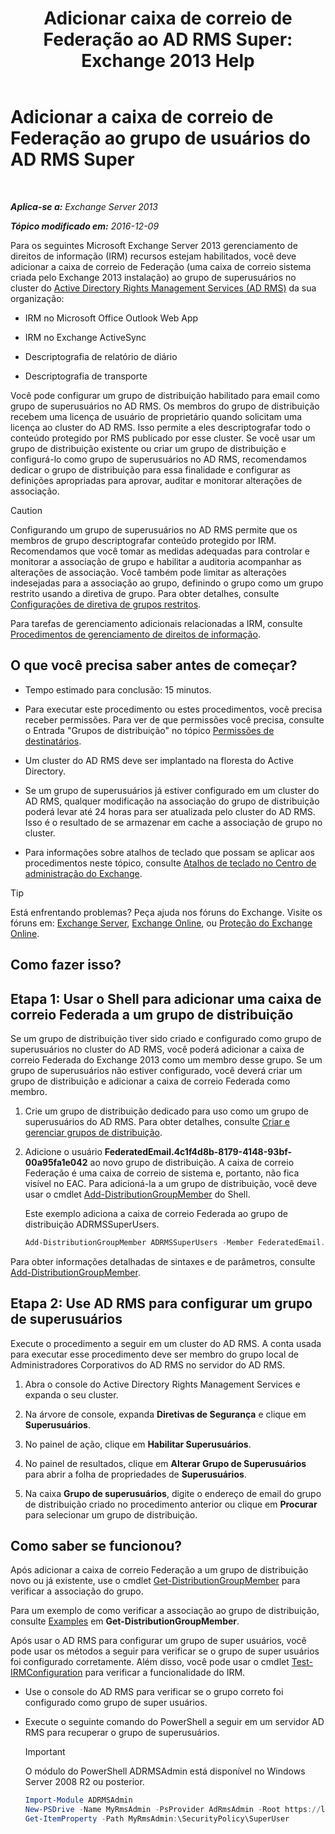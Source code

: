 ﻿---
title: 'Adicionar caixa de correio de Federação ao AD RMS Super: Exchange 2013 Help'
TOCTitle: Adicionar a caixa de correio de Federação ao grupo de usuários do AD RMS Super
ms:assetid: 44618df9-54f0-4474-a450-dcba48a02901
ms:mtpsurl: https://technet.microsoft.com/pt-br/library/Ee424431(v=EXCHG.150)
ms:contentKeyID: 50485451
ms.date: 05/22/2018
mtps_version: v=EXCHG.150
ms.translationtype: MT
---

# Adicionar a caixa de correio de Federação ao grupo de usuários do AD RMS Super

 

_**Aplica-se a:** Exchange Server 2013_

_**Tópico modificado em:** 2016-12-09_

Para os seguintes Microsoft Exchange Server 2013 gerenciamento de direitos de informação (IRM) recursos estejam habilitados, você deve adicionar a caixa de correio de Federação (uma caixa de correio sistema criada pelo Exchange 2013 instalação) ao grupo de superusuários no cluster do [Active Directory Rights Management Services (AD RMS)](https://technet.microsoft.com/en-us/library/hh831364.aspx) da sua organização:

  - IRM no Microsoft Office Outlook Web App

  - IRM no Exchange ActiveSync

  - Descriptografia de relatório de diário

  - Descriptografia de transporte

Você pode configurar um grupo de distribuição habilitado para email como grupo de superusuários no AD RMS. Os membros do grupo de distribuição recebem uma licença de usuário de proprietário quando solicitam uma licença ao cluster do AD RMS. Isso permite a eles descriptografar todo o conteúdo protegido por RMS publicado por esse cluster. Se você usar um grupo de distribuição existente ou criar um grupo de distribuição e configurá-lo como grupo de superusuários no AD RMS, recomendamos dedicar o grupo de distribuição para essa finalidade e configurar as definições apropriadas para aprovar, auditar e monitorar alterações de associação.


> [!CAUTION]
> Configurando um grupo de superusuários no AD RMS permite que os membros de grupo descriptografar conteúdo protegido por IRM. Recomendamos que você tomar as medidas adequadas para controlar e monitorar a associação de grupo e habilitar a auditoria acompanhar as alterações de associação. Você também pode limitar as alterações indesejadas para a associação ao grupo, definindo o grupo como um grupo restrito usando a diretiva de grupo. Para obter detalhes, consulte <A href="https://technet.microsoft.com/en-us/library/cc756802(v=ws.10).aspx">Configurações de diretiva de grupos restritos</A>.



Para tarefas de gerenciamento adicionais relacionadas a IRM, consulte [Procedimentos de gerenciamento de direitos de informação](information-rights-management-procedures-exchange-2013-help.md).

## O que você precisa saber antes de começar?

  - Tempo estimado para conclusão: 15 minutos.

  - Para executar este procedimento ou estes procedimentos, você precisa receber permissões. Para ver de que permissões você precisa, consulte o Entrada "Grupos de distribuição" no tópico [Permissões de destinatários](recipients-permissions-exchange-2013-help.md).

  - Um cluster do AD RMS deve ser implantado na floresta do Active Directory.

  - Se um grupo de superusuários já estiver configurado em um cluster do AD RMS, qualquer modificação na associação do grupo de distribuição poderá levar até 24 horas para ser atualizada pelo cluster do AD RMS. Isso é o resultado de se armazenar em cache a associação de grupo no cluster.

  - Para informações sobre atalhos de teclado que possam se aplicar aos procedimentos neste tópico, consulte [Atalhos de teclado no Centro de administração do Exchange](keyboard-shortcuts-in-the-exchange-admin-center-exchange-online-protection-help.md).


> [!TIP]
> Está enfrentando problemas? Peça ajuda nos fóruns do Exchange. Visite os fóruns em: <A href="https://go.microsoft.com/fwlink/p/?linkid=60612">Exchange Server</A>, <A href="https://go.microsoft.com/fwlink/p/?linkid=267542">Exchange Online</A>, ou <A href="https://go.microsoft.com/fwlink/p/?linkid=285351">Proteção do Exchange Online</A>.



## Como fazer isso?

## Etapa 1: Usar o Shell para adicionar uma caixa de correio Federada a um grupo de distribuição

Se um grupo de distribuição tiver sido criado e configurado como grupo de superusuários no cluster do AD RMS, você poderá adicionar a caixa de correio Federada do Exchange 2013 como um membro desse grupo. Se um grupo de superusuários não estiver configurado, você deverá criar um grupo de distribuição e adicionar a caixa de correio Federada como membro.

1.  Crie um grupo de distribuição dedicado para uso como um grupo de superusuários do AD RMS. Para obter detalhes, consulte [Criar e gerenciar grupos de distribuição](https://docs.microsoft.com/pt-br/exchange/recipients-in-exchange-online/manage-distribution-groups/manage-distribution-groups).

2.  Adicione o usuário **FederatedEmail.4c1f4d8b-8179-4148-93bf-00a95fa1e042** ao novo grupo de distribuição. A caixa de correio Federação é uma caixa de correio de sistema e, portanto, não fica visível no EAC. Para adicioná-la a um grupo de distribuição, você deve usar o cmdlet [Add-DistributionGroupMember](https://technet.microsoft.com/pt-br/library/bb124340\(v=exchg.150\)) do Shell.
    
    Este exemplo adiciona a caixa de correio Federada ao grupo de distribuição ADRMSSuperUsers.
    
    ```powershell
    Add-DistributionGroupMember ADRMSSuperUsers -Member FederatedEmail.4c1f4d8b-8179-4148-93bf-00a95fa1e042
    ```

Para obter informações detalhadas de sintaxes e de parâmetros, consulte [Add-DistributionGroupMember](https://technet.microsoft.com/pt-br/library/bb124340\(v=exchg.150\)).

## Etapa 2: Use AD RMS para configurar um grupo de superusuários

Execute o procedimento a seguir em um cluster do AD RMS. A conta usada para executar esse procedimento deve ser membro do grupo local de Administradores Corporativos do AD RMS no servidor do AD RMS.

1.  Abra o console do Active Directory Rights Management Services e expanda o seu cluster.

2.  Na árvore de console, expanda **Diretivas de Segurança** e clique em **Superusuários**.

3.  No painel de ação, clique em **Habilitar Superusuários**.

4.  No painel de resultados, clique em **Alterar Grupo de Superusuários** para abrir a folha de propriedades de **Superusuários**.

5.  Na caixa **Grupo de superusuários**, digite o endereço de email do grupo de distribuição criado no procedimento anterior ou clique em **Procurar** para selecionar um grupo de distribuição.

## Como saber se funcionou?

Após adicionar a caixa de correio Federação a um grupo de distribuição novo ou já existente, use o cmdlet [Get-DistributionGroupMember](https://technet.microsoft.com/pt-br/library/aa996367\(v=exchg.150\)) para verificar a associação do grupo.

Para um exemplo de como verificar a associação ao grupo de distribuição, consulte [Examples](https://technet.microsoft.com/pt-br/aa996367\(exchg.150\)#examples) em **Get-DistributionGroupMember**.

Após usar o AD RMS para configurar um grupo de super usuários, você pode usar os métodos a seguir para verificar se o grupo de super usuários foi configurado corretamente. Além disso, você pode usar o cmdlet [Test-IRMConfiguration](https://technet.microsoft.com/pt-br/library/dd979798\(v=exchg.150\)) para verificar a funcionalidade do IRM.

  - Use o console do AD RMS para verificar se o grupo correto foi configurado como grupo de super usuários.

  - Execute o seguinte comando do PowerShell a seguir em um servidor AD RMS para recuperar o grupo de superusuários.
    

    > [!IMPORTANT]
    > O módulo do PowerShell ADRMSAdmin está disponível no Windows Server 2008 R2 ou posterior.

    
    ```powershell
    Import-Module ADRMSAdmin
    New-PSDrive -Name MyRmsAdmin -PsProvider AdRmsAdmin -Root https://localhost 
    Get-ItemProperty -Path MyRmsAdmin:\SecurityPolicy\SuperUser
    ```

